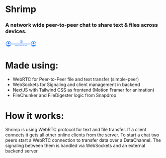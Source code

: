 # Shrimp

### A network wide peer-to-peer chat to share text & files across devices.

<img src="https://raw.githubusercontent.com/officialEmmel/shrimp-ui/main/rtc_con.png" width="100"></img>

# Made using:

- WebRTC for Peer-to-Peer file and text transfer (simple-peer)
- WebSockets for Signaling and client management in backend
- NextJS with Tailwind CSS as frontend (Motion Framer for animation)
- FileChunker and FileDigester logic from Snapdrop

# How it works:

Shrimp is using WebRTC protocol for text and file transfer. If a client connects it gets all other online clients from the server. To start a chat two peers start a WebRTC connection to transfer data over a DataChannel. The signaling between them is handled via WebSockets and an external backend server.
